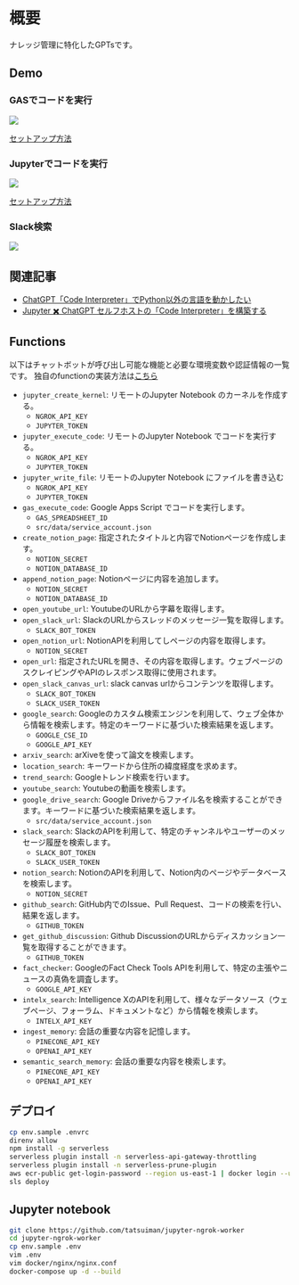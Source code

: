 # 概要
ナレッジ管理に特化したGPTsです。

## Demo
### GASでコードを実行
![](docs/gas-code-interpreter.gif)

[セットアップ方法](./GAS/code_interpreter/README.md)
### Jupyterでコードを実行
![](docs/open-code-interpreter.gif)

[セットアップ方法](https://zenn.dev/tatsui/articles/gpts-actions)
### Slack検索
![](docs/slack.gif)

## 関連記事
* [ChatGPT「Code Interpreter」でPython以外の言語を動かしたい](https://zenn.dev/tatsui/articles/local-code-interpreter)
* [Jupyter ✖️ ChatGPT セルフホストの「Code Interpreter」を構築する](https://zenn.dev/tatsui/articles/gpts-actions)

## Functions
以下はチャットボットが呼び出し可能な機能と必要な環境変数や認証情報の一覧です。
独自のfunctionの実装方法は[こちら](./src/functions/README.md)

- `jupyter_create_kernel`: リモートのJupyter Notebook のカーネルを作成する。
    - `NGROK_API_KEY`
    - `JUPYTER_TOKEN`
- `jupyter_execute_code`: リモートのJupyter Notebook でコードを実行する。
    - `NGROK_API_KEY`
    - `JUPYTER_TOKEN`
- `jupyter_write_file`: リモートのJupyter Notebook にファイルを書き込む
    - `NGROK_API_KEY`
    - `JUPYTER_TOKEN`
- `gas_execute_code`: Google Apps Script でコードを実行します。
    - `GAS_SPREADSHEET_ID`
    - `src/data/service_account.json`
- `create_notion_page`: 指定されたタイトルと内容でNotionページを作成します。
    - `NOTION_SECRET`
    - `NOTION_DATABASE_ID`
- `append_notion_page`: Notionページに内容を追加します。
    - `NOTION_SECRET`
    - `NOTION_DATABASE_ID`
- `open_youtube_url`: YoutubeのURLから字幕を取得します。
- `open_slack_url`: SlackのURLからスレッドのメッセージ一覧を取得します。
    - `SLACK_BOT_TOKEN`
- `open_notion_url`: NotionAPIを利用してしページの内容を取得します。
    - `NOTION_SECRET`
- `open_url`: 指定されたURLを開き、その内容を取得します。ウェブページのスクレイピングやAPIのレスポンス取得に使用されます。
- `open_slack_canvas_url`: slack canvas urlからコンテンツを取得します。
    - `SLACK_BOT_TOKEN`
    - `SLACK_USER_TOKEN`
- `google_search`: Googleのカスタム検索エンジンを利用して、ウェブ全体から情報を検索します。特定のキーワードに基づいた検索結果を返します。
    - `GOOGLE_CSE_ID`
    - `GOOGLE_API_KEY`
- `arxiv_search`: arXiveを使って論文を検索します。
- `location_search`: キーワードから住所の緯度経度を求めます。
- `trend_search`: Googleトレンド検索を行います。
- `youtube_search`: Youtubeの動画を検索します。
- `google_drive_search`: Google Driveからファイル名を検索することができます。キーワードに基づいた検索結果を返します。
    - `src/data/service_account.json`
- `slack_search`: SlackのAPIを利用して、特定のチャンネルやユーザーのメッセージ履歴を検索します。
    - `SLACK_BOT_TOKEN`
    - `SLACK_USER_TOKEN`
- `notion_search`: NotionのAPIを利用して、Notion内のページやデータベースを検索します。
    - `NOTION_SECRET`
- `github_search`: GitHub内でのIssue、Pull Request、コードの検索を行い、結果を返します。
    - `GITHUB_TOKEN`
- `get_github_discussion`: Github DiscussionのURLからディスカッション一覧を取得することができます。
    - `GITHUB_TOKEN`
- `fact_checker`: GoogleのFact Check Tools APIを利用して、特定の主張やニュースの真偽を調査します。
    - `GOOGLE_API_KEY`
- `intelx_search`: Intelligence XのAPIを利用して、様々なデータソース（ウェブページ、フォーラム、ドキュメントなど）から情報を検索します。
    - `INTELX_API_KEY`
- `ingest_memory`: 会話の重要な内容を記憶します。
    - `PINECONE_API_KEY`
    - `OPENAI_API_KEY`
- `semantic_search_memory`: 会話の重要な内容を検索します。
    - `PINECONE_API_KEY`
    - `OPENAI_API_KEY`

## デプロイ
```bash
cp env.sample .envrc
direnv allow
npm install -g serverless
serverless plugin install -n serverless-api-gateway-throttling
serverless plugin install -n serverless-prune-plugin
aws ecr-public get-login-password --region us-east-1 | docker login --username AWS --password-stdin public.ecr.aws
sls deploy
```

## Jupyter notebook
```bash
git clone https://github.com/tatsuiman/jupyter-ngrok-worker
cd jupyter-ngrok-worker
cp env.sample .env
vim .env
vim docker/nginx/nginx.conf
docker-compose up -d --build
```
